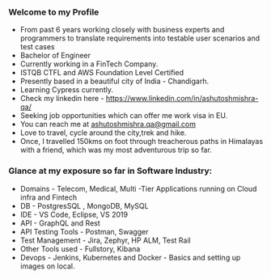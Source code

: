 ### Welcome to my Profile
- From past 6 years working closely with business experts and programmers to translate requirements into testable user scenarios and test cases
- Bachelor of Engineer
- Currently working in a FinTech Company.
- ISTQB CTFL and AWS Foundation Level Certified
- Presently based in a beautiful city of India - Chandigarh.
- Learning Cypress currently.
- Check my linkedin here - https://www.linkedin.com/in/ashutoshmishra-qa/
- Seeking job opportunities which can offer me work visa in EU.
- You can reach me at ashutoshmishra.qa@gmail.com
- Love to travel, cycle around the city,trek and hike.
- Once, I travelled 150kms on foot through treacherous paths in Himalayas with a friend, which was my most adventurous trip so far.

### Glance at my exposure so far in Software Industry:
* Domains - Telecom, Medical, Multi -Tier Applications running on Cloud infra and Fintech 
* DB - PostgresSQL , MongoDB, MySQL  
* IDE - VS Code, Eclipse, VS 2019
* API - GraphQL and Rest
* API Testing Tools - Postman, Swagger
* Test Management - Jira, Zephyr, HP ALM, Test Rail
* Other Tools used - Fullstory, Kibana
* Devops - Jenkins, Kubernetes and Docker - Basics and setting up images on local.

